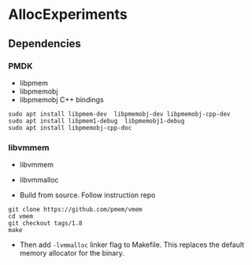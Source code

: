 # AllocExperiments

## Dependencies

### PMDK
- libpmem
- libpmemobj
- libpmemobj C++ bindings
```
sudo apt install libpmem-dev  libpmemobj-dev libpmemobj-cpp-dev
sudo apt install libpmem1-debug  libpmemobj1-debug
sudo apt install libpmemobj-cpp-doc
```

### libvmmem
- libvmmem
- libvmmalloc

- Build from source. Follow instruction repo
```
git clone https://github.com/pmem/vmem
cd vmem
git checkout tags/1.8
make
```
- Then add `-lvmmalloc` linker flag to Makefile. This replaces the default memory allocator for the binary.
